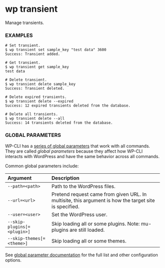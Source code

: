 # wp transient

Manage transients.

### EXAMPLES

    # Set transient.
    $ wp transient set sample_key "test data" 3600
    Success: Transient added.

    # Get transient.
    $ wp transient get sample_key
    test data

    # Delete transient.
    $ wp transient delete sample_key
    Success: Transient deleted.

    # Delete expired transients.
    $ wp transient delete --expired
    Success: 12 expired transients deleted from the database.

    # Delete all transients.
    $ wp transient delete --all
    Success: 14 transients deleted from the database.

### GLOBAL PARAMETERS

WP-CLI has a [series of global parameters](https://make.wordpress.org/cli/handbook/config/) that work with all commands. They are called _global parameters_ because they affect how WP-CLI interacts with WordPress and have the same behavior across all commands.

Common global parameters include:

| **Argument**    | **Description**              |
|:----------------|:-----------------------------|
| `--path=<path>` | Path to the WordPress files. |
| `--url=<url>`   | Pretend request came from given URL. In multisite, this argument is how the target site is specified. |
| `--user=<user>` | Set the WordPress user.      |
| `--skip-plugins[=<plugin>]` | Skip loading all or some plugins. Note: mu-plugins are still loaded. |
| `--skip-themes[=<theme>]` | Skip loading all or some themes. |

See [global parameter documentation](https://make.wordpress.org/cli/handbook/config/) for the full list and other configuration options.

